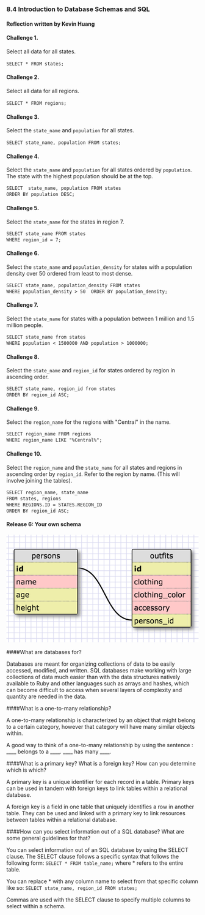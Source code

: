 ### 8.4 Introduction to Database Schemas and SQL
#### Reflection written by Kevin Huang
#### Challenge 1.
Select all data for all states.

`SELECT * FROM states;`

#### Challenge 2.
Select all data for all regions.

`SELECT * FROM regions;`

#### Challenge 3.
Select the `state_name` and `population` for all states.

`SELECT state_name, population FROM states;`

#### Challenge 4.
Select the `state_name` and `population` for all states ordered by `population`. The state with the highest population should be at the top.
```
SELECT  state_name, population FROM states 
ORDER BY population DESC;
```

#### Challenge 5.
Select the `state_name` for the states in region 7.
```
SELECT state_name FROM states 
WHERE region_id = 7;
```

#### Challenge 6.
Select the `state_name` and `population_density` for states with a population density over 50 ordered from least to most dense.
```
SELECT state_name, population_density FROM states 
WHERE population_density > 50  ORDER BY population_density;
```

#### Challenge 7.
Select the `state_name` for states with a population between 1 million and 1.5 million people.
```
SELECT state_name from states
WHERE population < 1500000 AND population > 1000000;
```

#### Challenge 8.
Select the `state_name` and `region_id` for states ordered by region in ascending order.
```
SELECT state_name, region_id from states
ORDER BY region_id ASC;
```

#### Challenge 9. 
Select the `region_name` for the regions with "Central" in the name.
```
SELECT region_name FROM regions
WHERE region_name LIKE "%Central%";
```

#### Challenge 10.
Select the `region_name` and the `state_name` for all states and regions in ascending order by `region_id`. Refer to the region by name. (This will involve joining the tables).
```
SELECT region_name, state_name
FROM states, regions
WHERE REGIONS.ID = STATES.REGION_ID
ORDER BY region_id ASC;
```

#### Release 6: Your own schema

![schema](schema.png)

####What are databases for?

Databases are meant for organizing collections of data to be easily accessed, modified, and written. 
SQL databases make working with large collections of data much easier than with the data structures natively available to Ruby and other languages such as arrays and hashes, which can become difficult to access when several layers of complexity and quantity are needed in the data.

####What is a one-to-many relationship?

A one-to-many relationship is characterized by an object that might belong to a certain category, however that category will have many similar objects within. 

A good way to think of a one-to-many relationship by using the sentence : ____ belongs to a ____. ____ has many ____.

####What is a primary key? What is a foreign key? How can you determine which is which?

A primary key is a unique identifier for each record in a table. Primary keys can be used in tandem with foreign keys to link tables within a relational database.

A foreign key is a field in one table that uniquely identifies a row in another table. They can be used and linked with a primary key to link resources between tables within a relational database.

####How can you select information out of a SQL database? What are some general guidelines for that?

You can select information out of an SQL database by using the SELECT clause.
The SELECT clause follows a specific syntax that follows the following form:
`SELECT * FROM table_name;`
where * refers to the entire table. 

You can replace * with any column name to select from that specific column like so:
`SELECT state_name, region_id FROM states;`

Commas are used with the SELECT clause to specify multiple columns to select within a schema.
